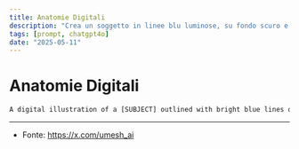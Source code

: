 ```yaml
---
title: Anatomie Digitali
description: "Crea un soggetto in linee blu luminose, su fondo scuro e ne esalta una parte in rosso."
tags: [prompt, chatgpt4o]
date: "2025-05-11"
---
```


# Anatomie Digitali

```txt
A digital illustration of a [SUBJECT] outlined with bright blue lines over a dark background, highlighting its form. A specific [PART] glows red to indicate focus. Educational and visually striking, styled like advanced imaging.
```

---

- Fonte: https://x.com/umesh_ai